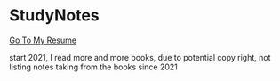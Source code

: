 # StudyNotes
[Go To My Resume](https://github.com/hgtlzyc/Resume#study-notes-github-repo)
<br />

start 2021, I read more and more books, due to potential copy right, not listing notes taking from the books since 2021
